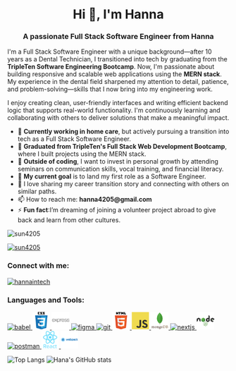 <h1 align="center">Hi 👋, I'm Hanna</h1>
<h3 align="center">A passionate Full Stack Software Engineer from Hanna</h3>
<p align="left">I'm a Full Stack Software Engineer with a unique background—after 10 years as a Dental Technician, I transitioned into tech by graduating from the <strong>TripleTen Software Engineering Bootcamp</strong>. Now, I'm passionate about building responsive and scalable web applications using the <strong>MERN stack</strong>. My experience in the dental field sharpened my attention to detail, patience, and problem-solving—skills that I now bring into my engineering work.</h3>

<p align="left">
  I enjoy creating clean, user-friendly interfaces and writing efficient backend logic that supports real-world functionality. I'm continuously learning and collaborating with others to deliver solutions that make a meaningful impact.
</p>

<ul align="left">
  <li>💙 <strong>Currently working in home care</strong>, but actively pursuing a transition into tech as a Full Stack Software Engineer.</li>
  <li>🌱 <strong>Graduated from TripleTen's Full Stack Web Development Bootcamp</strong>, where I built projects using the MERN stack.</li>
  <li>🔭 <strong>Outside of coding</strong>, I want to invest in personal growth by attending seminars on communication skills, vocal training, and financial literacy.</li>
  <li>🥅 <strong>My current goal</strong> is to land my first role as a Software Engineer.</li>
  <li>💬 I love sharing my career transition story and connecting with others on similar paths.</li>
  <li>📫 How to reach me: <strong>hanna4205@gmail.com</strong></li>
  <li>⚡ <strong>Fun fact</strong>:I’m dreaming of joining a volunteer project abroad to give back and learn from other cultures.</li>
</ul>

<p align="left"> <img src="https://komarev.com/ghpvc/?username=sun4205&label=Profile%20views&color=0e75b6&style=flat" alt="sun4205" /> </p>

<p align="left"> <a href="https://github.com/ryo-ma/github-profile-trophy"><img src="https://github-profile-trophy.vercel.app/?username=sun4205" alt="sun4205" /></a> </p>

<h3 align="left">Connect with me:</h3>
<p align="left">
  <a href="https://linkedin.com/in/hannaintech" target="blank">
    <img align="center" src="https://raw.githubusercontent.com/rahuldkjain/github-profile-readme-generator/master/src/images/icons/Social/linked-in-alt.svg" alt="hannaintech" height="30" width="40" />
  </a>
</p>

<h3 align="left">Languages and Tools:</h3>
<p align="left">
  <a href="https://babeljs.io/" target="_blank" rel="noreferrer">
    <img src="https://www.vectorlogo.zone/logos/babeljs/babeljs-icon.svg" alt="babel" width="40" height="40"/>
  </a>
  <a href="https://www.w3schools.com/css/" target="_blank" rel="noreferrer">
    <img src="https://raw.githubusercontent.com/devicons/devicon/master/icons/css3/css3-original-wordmark.svg" alt="css3" width="40" height="40"/>
  </a>
  <a href="https://expressjs.com" target="_blank" rel="noreferrer">
    <img src="https://raw.githubusercontent.com/devicons/devicon/master/icons/express/express-original-wordmark.svg" alt="express" width="40" height="40"/>
  </a>
  <a href="https://www.figma.com/" target="_blank" rel="noreferrer">
    <img src="https://www.vectorlogo.zone/logos/figma/figma-icon.svg" alt="figma" width="40" height="40"/>
  </a>
  <a href="https://git-scm.com/" target="_blank" rel="noreferrer">
    <img src="https://www.vectorlogo.zone/logos/git-scm/git-scm-icon.svg" alt="git" width="40" height="40"/>
  </a>
  <a href="https://www.w3.org/html/" target="_blank" rel="noreferrer">
    <img src="https://raw.githubusercontent.com/devicons/devicon/master/icons/html5/html5-original-wordmark.svg" alt="html5" width="40" height="40"/>
  </a>
  <a href="https://developer.mozilla.org/en-US/docs/Web/JavaScript" target="_blank" rel="noreferrer">
    <img src="https://raw.githubusercontent.com/devicons/devicon/master/icons/javascript/javascript-original.svg" alt="javascript" width="40" height="40"/>
  </a>
  <a href="https://www.mongodb.com/" target="_blank" rel="noreferrer">
    <img src="https://raw.githubusercontent.com/devicons/devicon/master/icons/mongodb/mongodb-original-wordmark.svg" alt="mongodb" width="40" height="40"/>
  </a>
  <a href="https://nextjs.org/" target="_blank" rel="noreferrer">
    <img src="https://cdn.worldvectorlogo.com/logos/nextjs-2.svg" alt="nextjs" width="40" height="40"/>
  </a>
  <a href="https://nodejs.org" target="_blank" rel="noreferrer">
    <img src="https://raw.githubusercontent.com/devicons/devicon/master/icons/nodejs/nodejs-original-wordmark.svg" alt="nodejs" width="40" height="40"/>
  </a>
  <a href="https://postman.com" target="_blank" rel="noreferrer">
    <img src="https://www.vectorlogo.zone/logos/getpostman/getpostman-icon.svg" alt="postman" width="40" height="40"/>
  </a>
  <a href="https://reactjs.org/" target="_blank" rel="noreferrer">
    <img src="https://raw.githubusercontent.com/devicons/devicon/master/icons/react/react-original-wordmark.svg" alt="react" width="40" height="40"/>
  </a>
  <a href="https://webpack.js.org" target="_blank" rel="noreferrer">
    <img src="https://raw.githubusercontent.com/devicons/devicon/d00d0969292a6569d45b06d3f350f463a0107b0d/icons/webpack/webpack-original-wordmark.svg" alt="webpack" width="40" height="40"/>
  </a>
</p>

![Top Langs](https://github-readme-stats.vercel.app/api/top-langs/?username=sun4205&layout=compact&theme=dark)
![Hana's GitHub stats](https://github-readme-stats.vercel.app/api?username=sun4205&show_icons=true&theme=dark&hide=prs,issues)





